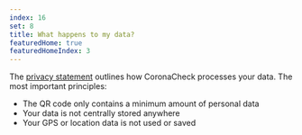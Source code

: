 ```yaml
---
index: 16
set: 8
title: What happens to my data?
featuredHome: true
featuredHomeIndex: 3
---
```

The [privacy statement](/en/privacy) outlines how CoronaCheck processes your data. The most important principles:

- The QR code only contains a minimum amount of personal data
- Your data is not centrally stored anywhere
- Your GPS or location data is not used or saved
